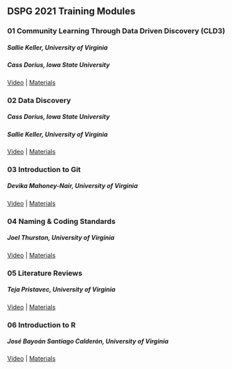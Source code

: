 ## DSPG 2021 Training Modules

### 01 Community Learning Through Data Driven Discovery (CLD3)
##### Sallie Keller, University of Virginia
##### Cass Dorius, Iowa State University
<a href="https://www.youtube.com/watch?v=jxJuqTVEZpg&list=PL5pmbS-xLPOFeiLGKYwunU5EBpFzLd-bJ&index=1" target="_blank">Video</a> | 
<a href="https://github.com/DSPG-Young-Scholars-Program/DSPGTraining2021/tree/main/modules/01_cld3" target="_blank">Materials</a>

### 02 Data Discovery
##### Cass Dorius, Iowa State University
##### Sallie Keller, University of Virginia
<a href="https://www.youtube.com/watch?v=znob5PnueQM&list=PL5pmbS-xLPOFeiLGKYwunU5EBpFzLd-bJ&index=2" target="_blank">Video</a> | 
<a href="https://github.com/DSPG-Young-Scholars-Program/DSPGTraining2021/tree/main/modules/02_data_discovery" target="_blank">Materials</a>

### 03 Introduction to Git
##### Devika Mahoney-Nair, University of Virginia
<a href="https://www.youtube.com/watch?v=TBVM-kJkN2s&list=PL5pmbS-xLPOFeiLGKYwunU5EBpFzLd-bJ&index=3" target="_blank">Video</a> | 
<a href="https://github.com/DSPG-Young-Scholars-Program/DSPGTraining2021/tree/main/modules/03_git" target="_blank">Materials</a>

### 04 Naming & Coding Standards
##### Joel Thurston, University of Virginia
<a href="https://www.youtube.com/watch?v=wwmlN8I6Gwk&list=PL5pmbS-xLPOFeiLGKYwunU5EBpFzLd-bJ&index=4" target="_blank">Video</a> | 
<a href="https://github.com/DSPG-Young-Scholars-Program/DSPGTraining2021/tree/main/modules/04_coding_standards" target="_blank">Materials</a>

### 05 Literature Reviews
##### Teja Pristavec, University of Virginia
<a href="https://www.youtube.com/watch?v=h6hPZFRDu5k&list=PL5pmbS-xLPOFeiLGKYwunU5EBpFzLd-bJ&index=5" target="_blank">Video</a> | 
<a href="https://github.com/DSPG-Young-Scholars-Program/DSPGTraining2021/tree/main/modules/05_lit_reviews" target="_blank">Materials</a>

### 06 Introduction to R
##### José Bayoán Santiago Calderón, University of Virginia
<a href="https://www.youtube.com/watch?v=0bJuLAkRH8c&list=PL5pmbS-xLPOFeiLGKYwunU5EBpFzLd-bJ&index=6" target="_blank">Video</a> | 
<a href="https://github.com/DSPG-Young-Scholars-Program/DSPGTraining2021/tree/main/modules/06_intro_to_r" target="_blank">Materials</a>
